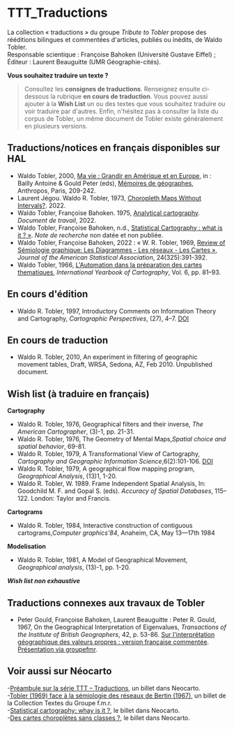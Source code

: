 # TTT_Traductions

La collection « traductions » du groupe _Tribute to Tobler_ propose des rééditions bilingues et commentées d'articles, publiés ou inédits, de Waldo Tobler. </br>
Responsable scientique : Françoise Bahoken (Université Gustave Eiffel) ;</br>
Éditeur : Laurent Beauguitte (UMR Géographie-cités).

**Vous souhaitez traduire un texte ?** </br> 
> Consultez les **consignes de traductions**. Renseignez ensuite ci-dessous la rubrique **en cours de traduction**. Vous pouvez aussi ajouter à la **Wish List** un ou des textes que vous souhaitez traduire ou voir traduire par d'autres. Enfin, n'hésitez pas à consulter la liste du corpus de Tobler, un même document de Tobler existe généralement en plusieurs versions.

## Traductions/notices en français disponibles sur HAL

- Waldo Tobler, 2000, [Ma vie : Grandir en Amérique et en Europe](https://halshs.archives-ouvertes.fr/halshs-03781336), in : Bailly Antoine & Gould Peter (eds), [Mémoires de géographes](https://www.economica.fr/livre-memoires-de-geographes-gould-peter-bailly-antoine,fr,4,9782717840650.cfm), Anthropos, Paris, 209-242.
- Laurent Jégou. Waldo R. Tobler, 1973, [Choropleth Maps Without Intervals?](https://hal.archives-ouvertes.fr/hal-03777114). 2022.
- Waldo Tobler, Françoise Bahoken. 1975, [Analytical cartography](https://hal.archives-ouvertes.fr/hal-03781110). _Document de travail_, 2022.
- Waldo Tobler, Françoise Bahoken, n.d., [Statistical Cartography : what is it ? »](https://hal.archives-ouvertes.fr/hal-03739509). _Note de recherche_ non datée et non publiée.
- Waldo Tobler, Françoise Bahoken, 2022 : « W. R. Tobler, 1969, [Review of Sémiologie graphique: Les Diagrammes - Les réseaux - Les Cartes »](https://hal.archives-ouvertes.fr/hal-03583854), _Journal of the American Statistical Association_, 24(325):391-392.
- Waldo Tobler, 1966, [L'Automation dans la préparation des cartes thematiques](https://hal.archives-ouvertes.fr/hal-03773410), _International Yearbook of Cartography_, Vol. 6, pp. 81–93.

## En cours d'édition
- Waldo R. Tobler, 1997, Introductory Comments on Information Theory and Cartography, _Cartographic Perspectives_, (27), 4–7. [DOI](https://doi.org/10.14714/CP27.698)

## En cours de traduction
- Waldo R. Tobler, 2010, An experiment in filtering of geographic movement tables, Draft, WRSA, Sedona, AZ, Feb 2010. Unpublished document.

## Wish list (à traduire en français)

**Cartography**
- Waldo R. Tobler, 1976, Geographical filters and their inverse, _The American Cartographer_, (3)-1, pp. 21-31.
- Waldo R. Tobler, 1976, The Geometry of Mental Maps,_Spatial choice and spatial behavior_, 69-81.
- Waldo R. Tobler, 1979, A Transformational View of Cartography, _Cartography and Geographic Information Science_,6(2):101-106. [DOI](https://doi.org/10.1559/152304079784023104)
- Waldo R. Tobler, 1979, A geographical flow mapping program, _Geographical Analysis_, (13)1, 1-20.
- Waldo R. Tobler, W. 1989. Frame Independent Spatial Analysis, In: Goodchild M. F. and Gopal S. (eds). _Accuracy of Spatial Databases_, 115–122. London: Taylor and Francis.


**Cartograms**
- Waldo R. Tobler, 1984, Interactive construction of contiguous cartograms,_Computer graphics'84_, Anaheim, CA, May 13—17th 1984

**Modelisation**
- Waldo R. Tobler, 1981, A Model of Geographical Movement, _Geographical analysis_, (13)-1, pp. 1-20.

**_Wish list non exhaustive_**

## Traductions connexes aux travaux de Tobler
- Peter Gould, Françoise Bahoken, Laurent Beauguitte : Peter R. Gould, 1967, On the Geographical Interpretation of Eigenvalues, _Transactions of the Institute of British Geographers_, 42, p. 53-86. [Sur l'interprétation géographique des valeurs propres : version française commentée](https://hal.archives-ouvertes.fr/hal-03699723). [Présentation via groupefmr](https://groupefmr.hypotheses.org/5899).

## Voir aussi sur Néocarto
-[Préambule sur la série TTT – Traductions](https://neocarto.hypotheses.org/14131), un billet dans Neocarto. </br>
-[Tobler (1969) face à la sémiologie des réseaux de Bertin (1967)](https://groupefmr.hypotheses.org/5745), un billet de la Collection Textes du Groupe f.m.r. </br>
-[Statistical cartography: whay is it ?](https://neocarto.hypotheses.org/15435), le billet dans Neocarto. </br>
-[Des cartes choroplètes sans classes ?](https://neocarto.hypotheses.org/16202), le billet dans Neocarto. </br>
